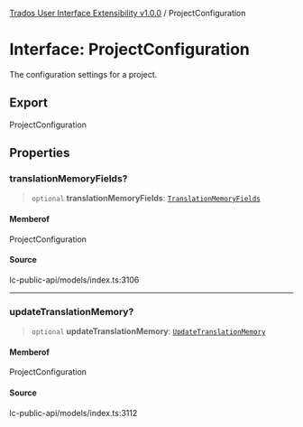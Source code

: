 [Trados User Interface Extensibility v1.0.0](../wiki/globals) / ProjectConfiguration

# Interface: ProjectConfiguration

The configuration settings for a project.

## Export

ProjectConfiguration

## Properties

### translationMemoryFields?

> `optional` **translationMemoryFields**: [`TranslationMemoryFields`](../wiki/Interface.TranslationMemoryFields)

#### Memberof

ProjectConfiguration

#### Source

lc-public-api/models/index.ts:3106

***

### updateTranslationMemory?

> `optional` **updateTranslationMemory**: [`UpdateTranslationMemory`](../wiki/Interface.UpdateTranslationMemory)

#### Memberof

ProjectConfiguration

#### Source

lc-public-api/models/index.ts:3112
